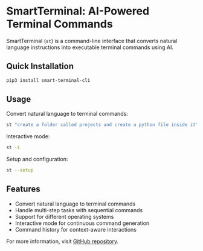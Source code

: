 # SmartTerminal: AI-Powered Terminal Commands

SmartTerminal (`st`) is a command-line interface that converts natural language instructions into executable terminal commands using AI.

## Quick Installation

```bash
pip3 install smart-terminal-cli
```

## Usage

Convert natural language to terminal commands:
```bash
st "create a folder called projects and create a python file inside it"
```

Interactive mode:
```bash
st -i
```

Setup and configuration:
```bash
st --setup
```

## Features

- Convert natural language to terminal commands
- Handle multi-step tasks with sequential commands
- Support for different operating systems
- Interactive mode for continuous command generation
- Command history for context-aware interactions

For more information, visit [GitHub repository](https://github.com/muralianand12345/Smart-Terminal).